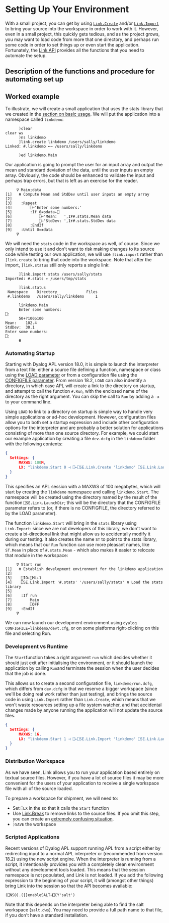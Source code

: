 # Setting Up Your Environment

With a small project, you can get by using [`Link.Create`](../API/Link.Create.md) and/or [`Link.Import`](../API/Link.Import.md) to bring your source into the workspace in order to work with it. However, even in a small project, this quickly gets tedious, and as the project grows, you may want to load code from more that one directory, and perhaps run some code in order to set things up or even start the application. Fortunately, the [Link API](../API/index.md) provides all the functions that you need to automate the setup.

## Description of the functions and procedure for automating set up

## Worked example

To illustrate, we will create a small application that uses the stats library that we created in the [section on basic usage](./index.md#starting-a-new-project). We will put the application into a namespace called `linkdemo`:

```      apl
      )clear
clear ws
      )ns linkdemo
      ]link.create linkdemo /users/sally/linkdemo
Linked: #.linkdemo ←→ /users/sally/linkdemo

      )ed linkdemo.Main
```

Our application is going to prompt the user for an input array and output the mean and standard deviation of the data, until the user inputs an empty array. Obviously, the code should be enhanced to validate the input and perhaps trap errors, but that is left as an exercise for the reader.

```apl
     ∇ Main;data                                           
[1]   ⍝ Compute Mean and StdDev until user inputs an empty array
[2]                                                             
[3]    :Repeat                                                  
[4]        ⎕←'Enter some numbers:'                              
[5]        :If 0≠⍴data←⎕                                        
[6]            ⎕←'Mean:   ',1⍕#.stats.Mean data                      
[7]            ⎕←'StdDev: ',1⍕#.stats.StdDev data                    
[8]        :EndIf                                               
[9]    :Until 0=≢data                                           
     ∇                                                                                   
```

We will need the `stats` code in the workspace as well, of course. Since we only intend to use it and don't want to risk making changes to its source code while testing our own application, we will use `]link.import` rather than `]link.create` to bring that code into the workspace. Note that after the import, `]link.status` still only reports a single link:

```      apl
      ]link.import stats /users/sally/stats
Imported: #.stats ← /users/tmp/stats

      ]link.status
 Namespace    Directory             Files
 #.linkdemo   /users/sally/linkdemo     1  

      linkdemo.Main
      Enter some numbers:
⎕:
      50+?100⍴100
Mean:    102.4
StdDev:  30.1
Enter some numbers:
⎕:
      ⍬
```

### Automating Startup

Starting with Dyalog APL version 18.0, it is simple to launch the interpreter from a text file: either a source file defining a function, namespace or class using the [LOAD parameter](https://help.dyalog.com/latest/#UserGuide/Installation%20and%20Configuration/Configuration%20Parameters/Load.htm) or from a configuration file using the  [CONFIGFILE parameter](https://help.dyalog.com/latest/#UserGuide/Installation%20and%20Configuration/Configuration%20Files.htm). From version 18.2, `LOAD` can also indentify a directory, in which case APL will create a link to the directory on startup, and attempt to call the function `#.Run`, with the enclosed name of the directory as the right argument. You can skip the call to `Run` by adding a `-x` to your command line.

Using `LOAD` to link to a directory on startup is simple way to handle very simple applications or ad-hoc development. However, configuration files allow you to both set a startup expression and include other configuration options for the interpreter and are probably a better solution for applications consisting of more than one source directory. For example, we could start our example application by creating a file `dev.dcfg` in the `linkdemo` folder with the following contents:

```json
{
  Settings: {
      MAXWS: 100M,
      LX: "linkdemo.Start 0 ⊣ ⎕←⎕SE.Link.Create 'linkdemo' ⎕SE.Link.LaunchDir"
  }
}
```

This specifies an APL session with a MAXWS of 100 megabytes, which will start by creating the `linkdemo`  namespace and calling `linkdemo.Start`. The namespace will be created using the directory named by the result of the function `⎕SE.Link.LaunchDir`; this will be the directory that the CONFIGFILE parameter refers to (or, if there is no CONFIGFILE, the directory referred to by the LOAD parameter).

The function `linkdemo.Start` will bring in the `stats` library using `Link.Import`: since we are not developers of this library, we don't want to create a bi-directional link that might allow us to accidentally modify it during our testing. It also creates the name `ST` to point to the stats library, which means that our `Run` function can use more pleasant names, like `ST.Mean` in place of `#.stats.Mean` - which also makes it easier to relocate that module in the workspace:

```apl
     ∇ Start run                                                                       
[1]   ⍝ Establish development environment for the linkdemo application                 
[2]                                                                                    
[3]    ⎕IO←⎕ML←1                                                                       
[4]    ⎕SE.Link.Import '#.stats' '/users/sally/stats' ⍝ Load the stats library
[5]
[6]    :If run                                                                         
[7]        Main                                                                        
[8]        ⎕OFF                                                                        
[9]    :EndIf                                                                          
     ∇                                                                                 
```

We can now launch our development environment using `dyalog CONFIGFILE=linkdemo/devt.cfg`, or on some platforms right-clicking on this file and selecting Run.

### Development vs Runtime

The `Start`function takes a right argument `run` which decides whether it should just exit after initialising the environment, or it should launch the application by calling `Run`and terminate the session when the user decides that the job is done.

This allows us to create a second configuration file, `linkdemo/run.dcfg`, which differs from `dev.dcfg` in that we reserve a bigger workspace (since we'll be doing real work rather than just testing), and brings the source code in using `Link.Import` rather than `Link.Create`, which means that we won't waste resources setting up a file system watcher, and that accidental changes made by anyone running the application will not update the source files.

```json
{
  Settings: {
      MAXWS: 1G,
      LX: "linkdemo.Start 1 ⊣ ⎕←⎕SE.Link.Import 'linkdemo' ⎕SE.Link.LaunchDir"
  }
}
```

### Distribution Workspace

As we have seen, Link allows you to run your application based entirely on textual source files. However, if you have a lot of source files it may be more convenient for the users of your application to receive a single workspace file with all of the source loaded. 

To prepare a workspace for shipment, we will need to:

* Set `⎕LX` in the so that it calls the `Start` function
* Use [Link.Break](../API/Link.Break.md) to remove links to the source files. If you omit this step, you can create an [extremely confusing situation](../Discussion/Workspaces.md#saving-workspaces-containing-links).
* `)SAVE` the workspace

### Scripted Applications

Recent versions of Dyalog APL support running APL from a script either by redirecting input to a normal APL interpreter or (recommended from version 18.2) using the new script engine. When the interpreter is running from a script, it intentionally provides you with a completely clean environment without any development tools loaded. This means that the session namespace is not populated, and Link is not loaded. If you add the following expression to the beginning of your script, it will (amongst other things) bring Link into the session so that the API becomes available:

`(⎕NS⍬).({}enableSALT⊣⎕CY'salt')`

Note that this depends on the interpreter being able to find the salt workspace (`salt.dws`). You may need to provide a full path name to that file, if you don't have a standard installation.

